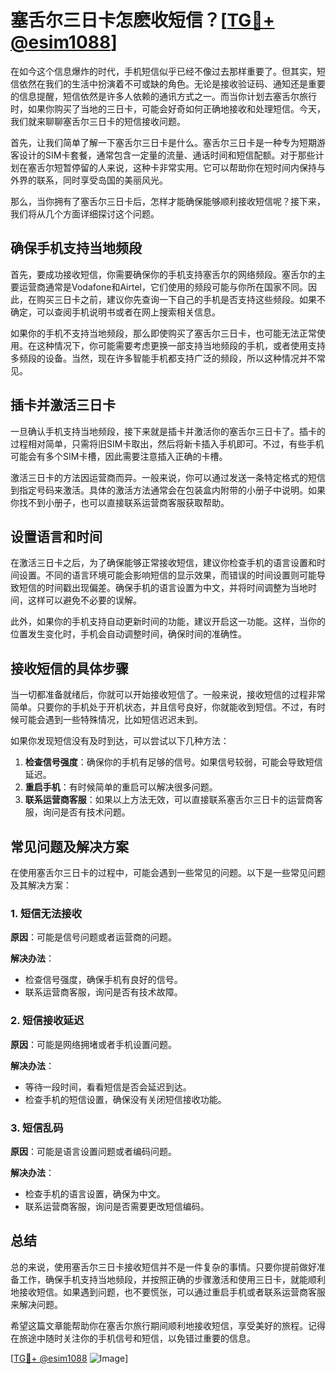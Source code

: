 # 塞舌尔三日卡怎麽收短信？[[TG💪+ @esim1088](https://t.me/s/esim1088)]

在如今这个信息爆炸的时代，手机短信似乎已经不像过去那样重要了。但其实，短信依然在我们的生活中扮演着不可或缺的角色。无论是接收验证码、通知还是重要的信息提醒，短信依然是许多人依赖的通讯方式之一。而当你计划去塞舌尔旅行时，如果你购买了当地的三日卡，可能会好奇如何正确地接收和处理短信。今天，我们就来聊聊塞舌尔三日卡的短信接收问题。

首先，让我们简单了解一下塞舌尔三日卡是什么。塞舌尔三日卡是一种专为短期游客设计的SIM卡套餐，通常包含一定量的流量、通话时间和短信配额。对于那些计划在塞舌尔短暂停留的人来说，这种卡非常实用。它可以帮助你在短时间内保持与外界的联系，同时享受岛国的美丽风光。

那么，当你拥有了塞舌尔三日卡后，怎样才能确保能够顺利接收短信呢？接下来，我们将从几个方面详细探讨这个问题。

## 确保手机支持当地频段

首先，要成功接收短信，你需要确保你的手机支持塞舌尔的网络频段。塞舌尔的主要运营商通常是Vodafone和Airtel，它们使用的频段可能与你所在国家不同。因此，在购买三日卡之前，建议你先查询一下自己的手机是否支持这些频段。如果不确定，可以查阅手机说明书或者在网上搜索相关信息。

如果你的手机不支持当地频段，那么即使购买了塞舌尔三日卡，也可能无法正常使用。在这种情况下，你可能需要考虑更换一部支持当地频段的手机，或者使用支持多频段的设备。当然，现在许多智能手机都支持广泛的频段，所以这种情况并不常见。

## 插卡并激活三日卡

一旦确认手机支持当地频段，接下来就是插卡并激活你的塞舌尔三日卡了。插卡的过程相对简单，只需将旧SIM卡取出，然后将新卡插入手机即可。不过，有些手机可能会有多个SIM卡槽，因此需要注意插入正确的卡槽。

激活三日卡的方法因运营商而异。一般来说，你可以通过发送一条特定格式的短信到指定号码来激活。具体的激活方法通常会在包装盒内附带的小册子中说明。如果你找不到小册子，也可以直接联系运营商客服获取帮助。

## 设置语言和时间

在激活三日卡之后，为了确保能够正常接收短信，建议你检查手机的语言设置和时间设置。不同的语言环境可能会影响短信的显示效果，而错误的时间设置则可能导致短信的时间戳出现偏差。确保手机的语言设置为中文，并将时间调整为当地时间，这样可以避免不必要的误解。

此外，如果你的手机支持自动更新时间的功能，建议开启这一功能。这样，当你的位置发生变化时，手机会自动调整时间，确保时间的准确性。

## 接收短信的具体步骤

当一切都准备就绪后，你就可以开始接收短信了。一般来说，接收短信的过程非常简单。只要你的手机处于开机状态，并且信号良好，你就能收到短信。不过，有时候可能会遇到一些特殊情况，比如短信迟迟未到。

如果你发现短信没有及时到达，可以尝试以下几种方法：

1. **检查信号强度**：确保你的手机有足够的信号。如果信号较弱，可能会导致短信延迟。
2. **重启手机**：有时候简单的重启可以解决很多问题。
3. **联系运营商客服**：如果以上方法无效，可以直接联系塞舌尔三日卡的运营商客服，询问是否有技术问题。

## 常见问题及解决方案

在使用塞舌尔三日卡的过程中，可能会遇到一些常见的问题。以下是一些常见问题及其解决方案：

### 1. 短信无法接收

**原因**：可能是信号问题或者运营商的问题。

**解决办法**：
- 检查信号强度，确保手机有良好的信号。
- 联系运营商客服，询问是否有技术故障。

### 2. 短信接收延迟

**原因**：可能是网络拥堵或者手机设置问题。

**解决办法**：
- 等待一段时间，看看短信是否会延迟到达。
- 检查手机的短信设置，确保没有关闭短信接收功能。

### 3. 短信乱码

**原因**：可能是语言设置问题或者编码问题。

**解决办法**：
- 检查手机的语言设置，确保为中文。
- 联系运营商客服，询问是否需要更改短信编码。

## 总结

总的来说，使用塞舌尔三日卡接收短信并不是一件复杂的事情。只要你提前做好准备工作，确保手机支持当地频段，并按照正确的步骤激活和使用三日卡，就能顺利地接收短信。如果遇到问题，也不要慌张，可以通过重启手机或者联系运营商客服来解决问题。

希望这篇文章能帮助你在塞舌尔旅行期间顺利地接收短信，享受美好的旅程。记得在旅途中随时关注你的手机信号和短信，以免错过重要的信息。

[[TG💪+ @esim1088](https://t.me/s/esim1088) ![Image](https://i.postimg.cc/4NQfJmqS/Snipaste-2025-05-13-00-14-12.png)]